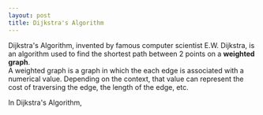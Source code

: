 ```yaml
---
layout: post
title: Dijkstra's Algorithm
---
```


Dijkstra's Algorithm, invented by famous computer scientist E.W. Dijkstra, is an algorithm used to find the shortest path between 2 points on a **weighted graph**.  
A weighted graph is a graph in which the each edge is associated with a numerical value. Depending on the context, that value can represent the cost of traversing the edge, the length of the edge, etc.  

In Dijkstra's Algorithm, 

